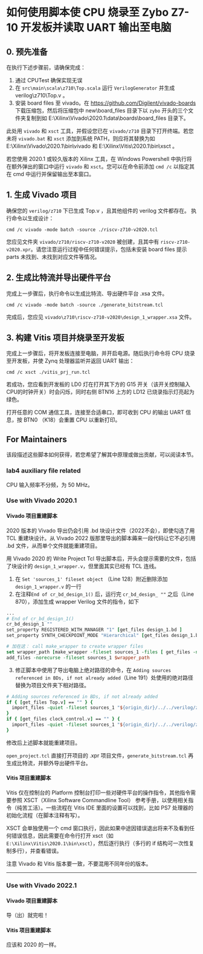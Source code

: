 
# 如何使用脚本使 CPU 烧录至 Zybo Z7-10 开发板并读取 UART 输出至电脑

## 0. 预先准备

在执行下述步骤前，请确保完成：

1. 通过 CPUTest 确保实现无误
2. 在 `src\main\scala\z710\Top.scala` 运行 `VerilogGenerator` 并生成 verilog\z710\Top.v 。
3. 安装 board files 至 vivado。在 https://github.com/Digilent/vivado-boards 下载压缩包，然后将压缩包中 new\board\_files 目录下以 `zybo` 开头的三个文件夹复制到如 E:\Xilinx\Vivado\2020.1\data\boards\board\_files 目录下。


此处用 `vivado` 和 `xsct` 工具，并假设您已在 `vivado/z710` 目录下打开终端。若您未将 `vivado.bat` 和 `xsct` 添加到系统 PATH，则应将其替换为如 E:\Xilinx\Vivado\2020.1\bin\vivado 和  E:\Xilinx\Vitis\2020.1\bin\xsct  。

若您使用 2020.1 或较久版本的 Xilinx 工具，在 Windows Powershell 中执行将在额外弹出的窗口中运行 `vivado` 和 `xsct`。您可以在命令前添加 `cmd /c` 以指定其在 cmd 中运行并保留输出至本窗口。

## 1. 生成 Vivado 项目

确保您的 `verilog/z710` 下已生成 Top.v ，且其他组件的 verilog 文件都存在。
执行命令以生成设计：

```pwsh
cmd /c vivado -mode batch -source ./riscv-z710-v2020.tcl
```

您应见文件夹 `vivado/z710/riscv-z710-v2020` 被创建，且其中有 `riscv-z710-v2020.xpr`。请您注意运行过程中任何错误提示，包括未安装 board files 提示 parts 未找到、未找到对应文件等情况。



## 2. 生成比特流并导出硬件平台

完成上一步骤后，执行命令以生成比特流、导出硬件平台 .xsa 文件。

```pwsh
cmd /c vivado -mode batch -source ./generate_bitstream.tcl
```

完成后，您应见 `vivado\z710\riscv-z710-v2020\design_1_wrapper.xsa` 文件。


## 3. 构建 Vitis 项目并烧录至开发板

完成上一步骤后，将开发板连接至电脑，并开启电源。随后执行命令将 CPU 烧录至开发板，并使 Zynq 处理器监听并返回 UART 输出：

```pwsh
cmd /c xsct ./vitis_prj_run.tcl
```

若成功，您应看到开发板的 LD0 灯在打开其下方的 G15 开关（该开关控制输入CPU的时钟开关）时会闪烁，同时右侧 BTN16 上方的 LD12 已烧录指示灯亮起为绿色。

打开任意的 COM 通信工具，连接至合适串口，即可收到 CPU 的输出 UART 信息，按 BTN0 （K18）会重置 CPU 以重新打印。



## For Maintainers

该段描述这些脚本如何获得，若您希望了解其中原理或做出贡献，可以阅读本节。

### lab4 auxiliary file related

CPU 输入频率不分频，为 50 MHz。

### Use with Vivado 2020.1

#### Vivado 项目重建脚本

2020 版本的 Vivado 导出仍会引用 .bd 块设计文件（2022不会），即使勾选了用 TCL 重建块设计。从 Vivado 2022 版那里导出的脚本薅来一段代码让它不必引用 .bd 文件，从而单个文件就能重建项目。

用 Vivado 2020 的 Write Project Tcl 导出脚本后，开头会提示需要的文件，包括了块设计的 `design_1_wrapper.v`，但里面其实已经有 TCL 连线。

1. 在 `Set 'sources_1' fileset object` （Line 128）附近删除添加 `design_1_wrapper.v` 的一行
2. 在注释`End of cr_bd_design_1()` 后，运行完 `cr_bd_design_ ""` 之后（Line 870），添加生成 wrapper Verilog 文件的指令，如下
```tcl
...
# End of cr_bd_design_1()
cr_bd_design_1 ""
set_property REGISTERED_WITH_MANAGER "1" [get_files design_1.bd ] 
set_property SYNTH_CHECKPOINT_MODE "Hierarchical" [get_files design_1.bd ] 

# 加在这： call make_wrapper to create wrapper files
set wrapper_path [make_wrapper -fileset sources_1 -files [ get_files -norecurse design_1.bd] -top]
add_files -norecurse -fileset sources_1 $wrapper_path
```

3. 修正脚本中使用了导出电脑上绝对路径的命令，在 `Adding sources referenced in BDs, if not already added`（Line 191）处使用的绝对路径替换为项目文件夹下相对路径。

```tcl
# Adding sources referenced in BDs, if not already added
if { [get_files Top.v] == "" } {
  import_files -quiet -fileset sources_1 "${origin_dir}/../../verilog/z710/Top.v"
}
if { [get_files clock_control.v] == "" } {
  import_files -quiet -fileset sources_1 "${origin_dir}/../../verilog/z710/clock_control.v"
}
```

修改后上述脚本就能重建项目。

`open_project.tcl` 直接打开项目的 .xpr 项目文件，`generate_bitstream.tcl` 再生成比特流，并额外导出硬件平台。

#### Vitis 项目重建脚本

Vitis 仅在控制台的 Platform 控制台打印一些对硬件平台的操作指令，其他指令需要参照 XSCT（Xilinx Software Commandline Tool） 参考手册，以使用相关指令（纯苦工活）。一些流程在 Vitis IDE 里面的设置可以找到，比如 PS7 处理器的初始化流程（在脚本注释有写）。

XSCT 会单独使用一个 cmd 窗口执行，因此如果中途因错误退出将来不及看到任何错误信息，因此需要在命令行打开 xsct（如 `E:\Xilinx\Vitis\2020.1\bin\xsct`），然后逐行执行（多行的 if 结构可一次性复制多行），并查看错误。

注意 Vivado 和 Vitis 版本要一致，不要混用不同年份的版本。

***

### Use with Vivado 2022.1

#### Vivado 项目重建脚本

导（出）就完啦！

#### Vitis 项目重建脚本

应该和 2020 的一样。